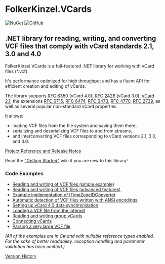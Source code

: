 # FolkerKinzel.VCards
[![NuGet](https://img.shields.io/nuget/v/FolkerKinzel.VCards)](https://www.nuget.org/packages/FolkerKinzel.VCards/)
[![GitHub](https://img.shields.io/github/license/FolkerKinzel/VCards)](https://github.com/FolkerKinzel/VCards/blob/master/LICENSE)

## .NET library for reading, writing, and converting VCF files that comply with vCard standards 2.1, 3.0 and 4.0

FolkerKinzel.VCards is a full-featured .NET library for working with vCard files (*.vcf).

It's performance optimized for high throughput and has a fluent API for efficient creation and editing of vCards.

The library supports [RFC 6350](https://tools.ietf.org/html/rfc6350) (vCard 4.0), 
[RFC 2426](https://tools.ietf.org/html/rfc2426) (vCard 3.0), 
[vCard 2.1](https://web.archive.org/web/20120501162958/http://www.imc.org/pdi/vcard-21.doc), 
the extensions
[RFC 6715](https://tools.ietf.org/html/rfc6715), 
[RFC 6474](https://tools.ietf.org/html/rfc6474),
[RFC 6473](https://tools.ietf.org/html/rfc6473), 
[RFC 4770](https://tools.ietf.org/html/rfc4770),
[RFC 2739](https://tools.ietf.org/html/rfc2739), as well as several popular non-standard vCard properties.

It allows:
- loading VCF files from the file system and saving them there,
- serializing and deserializing VCF files to and from streams,
- and interconverting VCF files corresponding to vCard versions 2.1, 3.0, and 4.0.

[Project Reference and Release Notes](https://github.com/FolkerKinzel/VCards/releases/tag/v7.1.0-beta.2)

Read the ["Getting Started"](https://github.com/FolkerKinzel/VCards/wiki) wiki if you are new to this library!

### Code Examples
- [Reading and writing of VCF files (simple example)](https://github.com/FolkerKinzel/VCards/wiki#simple-example)
- [Reading and writing of VCF files (advanced features)](src/Examples/VCardExample.cs)
- [Example implementation of ITimeZoneIDConverter](src/Examples/TimeZoneIDConverter.cs)
- [Automatic detection of VCF files written with ANSI encodings](src/Examples/AnsiFilterExample.cs)
- [Setting up vCard 4.0 data synchronization](https://github.com/FolkerKinzel/VCards/wiki/Setting-up-vCard-4.0-data-synchronization)
- [Loading a VCF file from the internet](src/Examples/WebExample.cs)
- [Reading and writing group vCards](src/Examples/VCard40Example.cs)
- [Connecting vCards](src/Examples/EmbeddedVCardExample.cs)
- [Parsing a very large VCF file](src/Examples/VcfReaderExample.cs)

*_(All of the examples are in C# and with nullable reference types enabled. For the sake of 
better readability, exception handling and parameter validation has been omitted.)_*

[Version History](https://github.com/FolkerKinzel/VCards/releases)